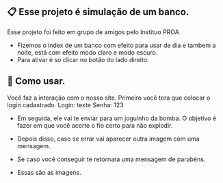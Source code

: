 ## :clipboard: Esse projeto é simulação de um banco.
Esse projeto foi feito em grupo de amigos pelo Instituo PROA
* Fizemos o index de um banco com efeito para usar de dia e tambem a noite, está com efeito modo claro e modo escuro. 
* Para ativar é so clicar no botão do lado direito.

## :file_folder: Como usar.
Você faz a interação com o nosso site.
Primeiro você tera que colocar o login cadastrado.
Login: texte
Senha: 123
* Em seguida, ele vai te enviar para um joguinho da bomba.
O objetivo é fazer em que você acerte o fio certo para não explodir.
* Depois disso, caso se errar vai aparecer outra imagem com uma mensagem.
* Se caso você conseguir te retornara uma mensagem de parabéns.

* Essas são as imagens. 
